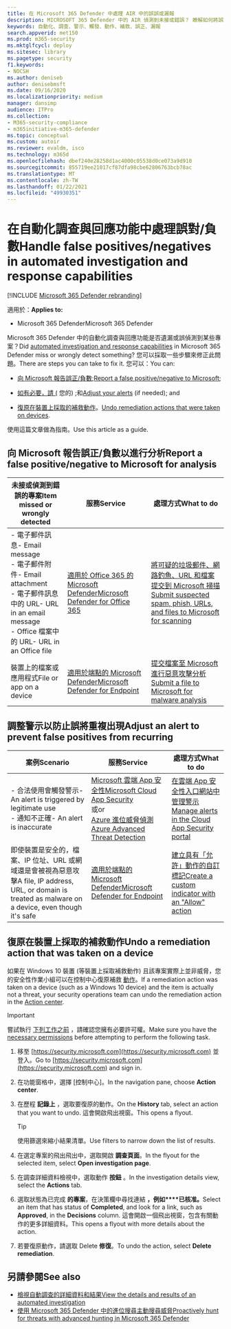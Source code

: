 ```yaml
---
title: 在 Microsoft 365 Defender 中處理 AIR 中的誤誤或漏報
description: MICROSOFT 365 Defender 中的 AIR 偵測到未接或錯誤？ 瞭解如何將誤誤或漏報提交至 Microsoft 進行分析。
keywords: 自動化、調查、警示、觸發、動作、補救、誤正、漏報
search.appverid: met150
ms.prod: m365-security
ms.mktglfcycl: deploy
ms.sitesec: library
ms.pagetype: security
f1.keywords:
- NOCSH
ms.author: deniseb
author: denisebmsft
ms.date: 09/16/2020
ms.localizationpriority: medium
manager: dansimp
audience: ITPro
ms.collection:
- M365-security-compliance
- m365initiative-m365-defender
ms.topic: conceptual
ms.custom: autoir
ms.reviewer: evaldm, isco
ms.technology: m365d
ms.openlocfilehash: dbef240e28258d1ac4000c05538d0ce073a9d910
ms.sourcegitcommit: 855719ee21017cf87dfa98cbe62806763bcb78ac
ms.translationtype: MT
ms.contentlocale: zh-TW
ms.lasthandoff: 01/22/2021
ms.locfileid: "49930351"
---
```

# <a name="handle-false-positivesnegatives-in-automated-investigation-and-response-capabilities"></a><span data-ttu-id="61e38-105">在自動化調查與回應功能中處理誤對/負數</span><span class="sxs-lookup"><span data-stu-id="61e38-105">Handle false positives/negatives in automated investigation and response capabilities</span></span>

[!INCLUDE [Microsoft 365 Defender rebranding](../includes/microsoft-defender.md)]


<span data-ttu-id="61e38-106">適用於：</span><span class="sxs-lookup"><span data-stu-id="61e38-106">**Applies to:**</span></span>
- <span data-ttu-id="61e38-107">Microsoft 365 Defender</span><span class="sxs-lookup"><span data-stu-id="61e38-107">Microsoft 365 Defender</span></span>

<span data-ttu-id="61e38-108">Microsoft [](mtp-autoir.md) 365 Defender 中的自動化調查與回應功能是否遺漏或誤偵測到某些專案？</span><span class="sxs-lookup"><span data-stu-id="61e38-108">Did [automated investigation and response capabilities](mtp-autoir.md) in Microsoft 365 Defender miss or wrongly detect something?</span></span> <span data-ttu-id="61e38-109">您可以採取一些步驟來修正此問題。</span><span class="sxs-lookup"><span data-stu-id="61e38-109">There are steps you can take to fix it.</span></span> <span data-ttu-id="61e38-110">您可以：</span><span class="sxs-lookup"><span data-stu-id="61e38-110">You can:</span></span>

- <span data-ttu-id="61e38-111">[向 Microsoft 報告誤正/負數](#report-a-false-positivenegative-to-microsoft-for-analysis);</span><span class="sxs-lookup"><span data-stu-id="61e38-111">[Report a false positive/negative to Microsoft](#report-a-false-positivenegative-to-microsoft-for-analysis);</span></span>

- <span data-ttu-id="61e38-112">[如有必要，請 (](#adjust-an-alert-to-prevent-false-positives-from-recurring) 您的) ;和</span><span class="sxs-lookup"><span data-stu-id="61e38-112">[Adjust your alerts](#adjust-an-alert-to-prevent-false-positives-from-recurring) (if needed); and</span></span> 

- <span data-ttu-id="61e38-113">[復原在裝置上採取的補救動作](#undo-a-remediation-action-that-was-taken-on-a-device)。</span><span class="sxs-lookup"><span data-stu-id="61e38-113">[Undo remediation actions that were taken on devices](#undo-a-remediation-action-that-was-taken-on-a-device).</span></span> 

<span data-ttu-id="61e38-114">使用這篇文章做為指南。</span><span class="sxs-lookup"><span data-stu-id="61e38-114">Use this article as a guide.</span></span> 

## <a name="report-a-false-positivenegative-to-microsoft-for-analysis"></a><span data-ttu-id="61e38-115">向 Microsoft 報告誤正/負數以進行分析</span><span class="sxs-lookup"><span data-stu-id="61e38-115">Report a false positive/negative to Microsoft for analysis</span></span>

|<span data-ttu-id="61e38-116">未接或偵測到錯誤的專案</span><span class="sxs-lookup"><span data-stu-id="61e38-116">Item missed or wrongly detected</span></span> |<span data-ttu-id="61e38-117">服務</span><span class="sxs-lookup"><span data-stu-id="61e38-117">Service</span></span>  |<span data-ttu-id="61e38-118">處理方式</span><span class="sxs-lookup"><span data-stu-id="61e38-118">What to do</span></span>  |
|---------|---------|---------|
|<span data-ttu-id="61e38-119">- 電子郵件訊息</span><span class="sxs-lookup"><span data-stu-id="61e38-119">- Email message</span></span> <br/><span data-ttu-id="61e38-120">- 電子郵件附件</span><span class="sxs-lookup"><span data-stu-id="61e38-120">- Email attachment</span></span> <br/><span data-ttu-id="61e38-121">- 電子郵件訊息中的 URL</span><span class="sxs-lookup"><span data-stu-id="61e38-121">- URL in an email message</span></span><br/><span data-ttu-id="61e38-122">- Office 檔案中的 URL</span><span class="sxs-lookup"><span data-stu-id="61e38-122">- URL in an Office file</span></span>      |[<span data-ttu-id="61e38-123">適用於 Office 365 的 Microsoft Defender</span><span class="sxs-lookup"><span data-stu-id="61e38-123">Microsoft Defender for Office 365</span></span>](https://docs.microsoft.com/microsoft-365/security/office-365-security/office-365-atp)        |[<span data-ttu-id="61e38-124">將可疑的垃圾郵件、網路釣魚、URL 和檔案提交到 Microsoft 掃描</span><span class="sxs-lookup"><span data-stu-id="61e38-124">Submit suspected spam, phish, URLs, and files to Microsoft for scanning</span></span>](https://docs.microsoft.com/microsoft-365/security/office-365-security/admin-submission)         |
|<span data-ttu-id="61e38-125">裝置上的檔案或應用程式</span><span class="sxs-lookup"><span data-stu-id="61e38-125">File or app on a device</span></span>    |[<span data-ttu-id="61e38-126">適用於端點的 Microsoft Defender</span><span class="sxs-lookup"><span data-stu-id="61e38-126">Microsoft Defender for Endpoint</span></span>](https://docs.microsoft.com/windows/security/threat-protection)         |[<span data-ttu-id="61e38-127">提交檔案至 Microsoft 進行惡意攻擊分析</span><span class="sxs-lookup"><span data-stu-id="61e38-127">Submit a file to Microsoft for malware analysis</span></span>](https://www.microsoft.com/wdsi/filesubmission)         |

## <a name="adjust-an-alert-to-prevent-false-positives-from-recurring"></a><span data-ttu-id="61e38-128">調整警示以防止誤將重複出現</span><span class="sxs-lookup"><span data-stu-id="61e38-128">Adjust an alert to prevent false positives from recurring</span></span>

|<span data-ttu-id="61e38-129">案例</span><span class="sxs-lookup"><span data-stu-id="61e38-129">Scenario</span></span> |<span data-ttu-id="61e38-130">服務</span><span class="sxs-lookup"><span data-stu-id="61e38-130">Service</span></span> |<span data-ttu-id="61e38-131">處理方式</span><span class="sxs-lookup"><span data-stu-id="61e38-131">What to do</span></span> |
|--------|--------|--------|
|<span data-ttu-id="61e38-132">- 合法使用會觸發警示</span><span class="sxs-lookup"><span data-stu-id="61e38-132">- An alert is triggered by legitimate use</span></span> <br/><span data-ttu-id="61e38-133">- 通知不正確</span><span class="sxs-lookup"><span data-stu-id="61e38-133">- An alert is inaccurate</span></span>    |[<span data-ttu-id="61e38-134">Microsoft 雲端 App 安全性</span><span class="sxs-lookup"><span data-stu-id="61e38-134">Microsoft Cloud App Security</span></span>](https://docs.microsoft.com/cloud-app-security)<br/> <span data-ttu-id="61e38-135">或</span><span class="sxs-lookup"><span data-stu-id="61e38-135">or</span></span> <br/>[<span data-ttu-id="61e38-136">Azure 進位威脅偵測</span><span class="sxs-lookup"><span data-stu-id="61e38-136">Azure Advanced Threat Detection</span></span>](https://docs.microsoft.com/azure/security/fundamentals/threat-detection)         |[<span data-ttu-id="61e38-137">在雲端 App 安全性入口網站中管理警示</span><span class="sxs-lookup"><span data-stu-id="61e38-137">Manage alerts in the Cloud App Security portal</span></span>](https://docs.microsoft.com/cloud-app-security/managing-alerts)         |
|<span data-ttu-id="61e38-138">即使裝置是安全的，檔案、IP 位址、URL 或網域還是會被視為惡意攻擊</span><span class="sxs-lookup"><span data-stu-id="61e38-138">A file, IP address, URL, or domain is treated as malware on a device, even though it's safe</span></span>|[<span data-ttu-id="61e38-139">適用於端點的 Microsoft Defender</span><span class="sxs-lookup"><span data-stu-id="61e38-139">Microsoft Defender for Endpoint</span></span>](https://docs.microsoft.com/windows/security/threat-protection) |[<span data-ttu-id="61e38-140">建立具有「允許」動作的自訂標記</span><span class="sxs-lookup"><span data-stu-id="61e38-140">Create a custom indicator with an "Allow" action</span></span>](https://docs.microsoft.com/windows/security/threat-protection/microsoft-defender-atp/manage-indicators) |


## <a name="undo-a-remediation-action-that-was-taken-on-a-device"></a><span data-ttu-id="61e38-141">復原在裝置上採取的補救動作</span><span class="sxs-lookup"><span data-stu-id="61e38-141">Undo a remediation action that was taken on a device</span></span>

<span data-ttu-id="61e38-142">如果在 Windows 10 裝置 (等裝置上採取補救動作) 且該專案實際上並非威脅，您的安全性作業小組可以在控制中心復原補救 [動作](mtp-action-center.md)。</span><span class="sxs-lookup"><span data-stu-id="61e38-142">If a remediation action was taken on a device (such as a Windows 10 device) and the item is actually not a threat, your security operations team can undo the remediation action in the [Action center](mtp-action-center.md).</span></span>

> [!IMPORTANT]
> <span data-ttu-id="61e38-143">嘗試執行 [下列工作之前](mtp-action-center.md#required-permissions-for-action-center-tasks) ，請確認您擁有必要許可權。</span><span class="sxs-lookup"><span data-stu-id="61e38-143">Make sure you have the [necessary permissions](mtp-action-center.md#required-permissions-for-action-center-tasks) before attempting to perform the following task.</span></span>

1. <span data-ttu-id="61e38-144">移至 [https://security.microsoft.com](https://security.microsoft.com) 並登入。</span><span class="sxs-lookup"><span data-stu-id="61e38-144">Go to [https://security.microsoft.com](https://security.microsoft.com) and sign in.</span></span> 

2. <span data-ttu-id="61e38-145">在功能窗格中，選擇 [控制中心]。</span><span class="sxs-lookup"><span data-stu-id="61e38-145">In the navigation pane, choose **Action center**.</span></span> 

3. <span data-ttu-id="61e38-146">在歷程 **記錄上** ，選取要復原的動作。</span><span class="sxs-lookup"><span data-stu-id="61e38-146">On the **History** tab, select an action that you want to undo.</span></span> <span data-ttu-id="61e38-147">這會開啟飛出視窗。</span><span class="sxs-lookup"><span data-stu-id="61e38-147">This opens a flyout.</span></span><br/>
    > [!TIP]
    > <span data-ttu-id="61e38-148">使用篩選來縮小結果清單。</span><span class="sxs-lookup"><span data-stu-id="61e38-148">Use filters to narrow down the list of results.</span></span> 

4. <span data-ttu-id="61e38-149">在選定專案的飛出飛出中，選取開啟 **調查頁面**。</span><span class="sxs-lookup"><span data-stu-id="61e38-149">In the flyout for the selected item, select **Open investigation page**.</span></span>

5. <span data-ttu-id="61e38-150">在調查詳細資料檢視中，選取動作 **按鈕** 。</span><span class="sxs-lookup"><span data-stu-id="61e38-150">In the investigation details view, select the **Actions** tab.</span></span>

6. <span data-ttu-id="61e38-151">選取狀態為已完成 **的專案**，在決策欄中尋找連結 **，例如\*\*\*\*已核准。**</span><span class="sxs-lookup"><span data-stu-id="61e38-151">Select an item that has status of **Completed**, and look for a link, such as **Approved**, in the **Decisions** column.</span></span> <span data-ttu-id="61e38-152">這會開啟一個飛出視窗，包含有關動作的更多詳細資料。</span><span class="sxs-lookup"><span data-stu-id="61e38-152">This opens a flyout with more details about the action.</span></span>

7. <span data-ttu-id="61e38-153">若要復原動作，請選取 Delete **修復**。</span><span class="sxs-lookup"><span data-stu-id="61e38-153">To undo the action, select **Delete remediation**.</span></span>

## <a name="see-also"></a><span data-ttu-id="61e38-154">另請參閱</span><span class="sxs-lookup"><span data-stu-id="61e38-154">See also</span></span>

- [<span data-ttu-id="61e38-155">檢視自動調查的詳細資料和結果</span><span class="sxs-lookup"><span data-stu-id="61e38-155">View the details and results of an automated investigation</span></span>](mtp-autoir-results.md)
- [<span data-ttu-id="61e38-156">使用 Microsoft 365 Defender 中的進位搜尋主動搜尋威脅</span><span class="sxs-lookup"><span data-stu-id="61e38-156">Proactively hunt for threats with advanced hunting in Microsoft 365 Defender</span></span>](advanced-hunting-overview.md)

